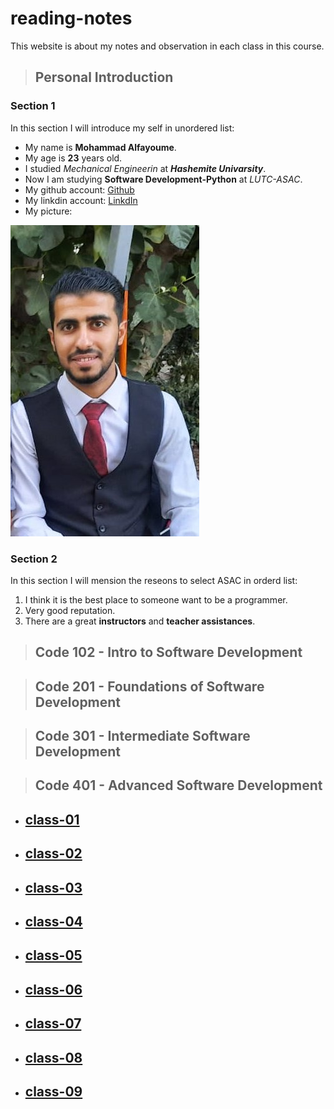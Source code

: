 # reading-notes

This website is about my notes and observation in each class in this course.

> ## Personal Introduction
### Section 1
In this section I will introduce my self in unordered list:

* My name is **Mohammad Alfayoume**.
* My age is **23** years old.
* I studied _Mechanical Engineerin_ at **_Hashemite Univarsity_**.
* Now I am studying **Software Development-Python** at _LUTC-ASAC_.
* My github account: [Github](https://github.com/mohammadalfayoume)
* My linkdin account: [LinkdIn](https://www.linkedin.com/in/mohammad-alfayoume-194b531b3/)
* My picture:

![My photo](./asset/my_picture.jpg)


### Section 2
In this section I will mension the reseons to select ASAC in orderd list:

1) I think it is the best place to someone want to be a programmer.
2) Very good reputation.
3) There are a great **instructors** and **teacher assistances**.

>## Code 102 - Intro to Software Development

>## Code 201 - Foundations of Software Development

>## Code 301 - Intermediate Software Development

>## Code 401 - Advanced Software Development

* ## [class-01](code-401-python/class-01)

* ## [class-02](code-401-python/class-02)

* ## [class-03](code-401-python/class-03)

* ## [class-04](code-401-python/class-04)

* ## [class-05](code-401-python/class-05)

* ## [class-06](code-401-python/class-06)

* ## [class-07](code-401-python/class-07)

* ## [class-08](code-401-python/class-08)

* ## [class-09](code-401-python/class-09)

